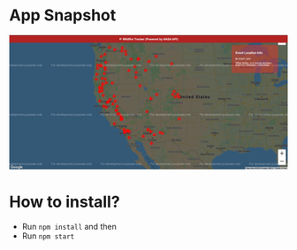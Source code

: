 # App Snapshot

![App-Screenshot](./App-SS.png)

# How to install?
- Run `npm install` and then
- Run `npm start`
